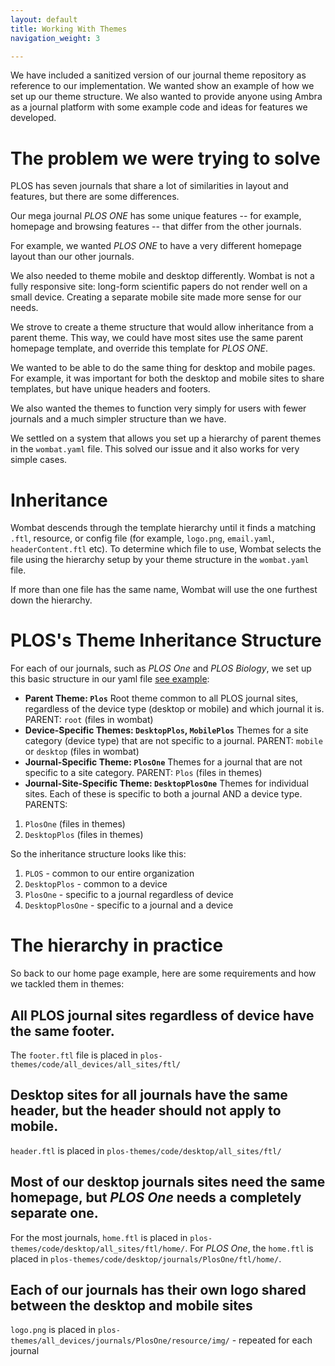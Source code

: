 ```yaml
---
layout: default
title: Working With Themes
navigation_weight: 3

---
```


We have included a sanitized version of our journal theme repository as reference to our implementation. We wanted show an example of how we set up our theme structure. We also wanted to provide anyone using Ambra as a journal platform with some example code and ideas for features we developed.

# The problem we were trying to solve

PLOS has seven journals that share a lot of similarities in layout and features, but there are some differences.

Our mega journal _PLOS ONE_ has some unique features -- for example, homepage and browsing features -- that differ from the other journals.

For example, we wanted _PLOS ONE_ to have a very different homepage layout than our other journals.

We also needed to theme mobile and desktop differently. Wombat is not a fully responsive site: long-form scientific papers do not render well on a small device. Creating a separate mobile site made more sense for our needs.

We strove to create a theme structure that would allow inheritance from a parent theme. This way, we could have most sites use the same parent homepage template, and override this template for _PLOS ONE_.

We wanted to be able to do the same thing for desktop and mobile pages. For example, it was important for both the desktop and mobile sites to share templates, but have unique headers and footers.

We also wanted the themes to function very simply for users with fewer journals and a much simpler structure than we have.

We settled on a system that allows you set up a hierarchy of parent themes in the `wombat.yaml` file. This solved our issue and it also works for very simple cases.

# Inheritance

Wombat descends through the template hierarchy until it finds a matching `.ftl`, resource, or config file (for example, `logo.png`, `email.yaml`, `headerContent.ftl` etc). To determine which file to use, Wombat selects the file using the hierarchy setup by your theme structure in the `wombat.yaml` file.

If more than one file has the same name, Wombat will use the one furthest down the hierarchy.

# PLOS's Theme Inheritance Structure

For each of our journals, such as _PLOS One_ and _PLOS Biology_, we set up this basic structure in our yaml file [see example](https://plos.github.io/ambraproject/example/wombat.yaml.plos):

- **Parent Theme: ```Plos```**
Root theme common to all PLOS journal sites, regardless of the device type (desktop or mobile) and which journal it is.
PARENT:  ```root```  (files in wombat)
- **Device-Specific Themes: ```DesktopPlos```, ```MobilePlos```**
Themes for a site category (device type) that are not specific to a journal.
PARENT: ```mobile``` or ```desktop``` (files in wombat)
- **Journal-Specific Theme: ```PlosOne```**
Themes for a journal that are not specific to a site category.
PARENT: ```Plos``` (files in themes)
- **Journal-Site-Specific Theme: ```DesktopPlosOne```**
Themes for individual sites. Each of these is specific to both a journal AND a device type.
PARENTS:
1. ```PlosOne``` (files in themes)
2. ```DesktopPlos``` (files in themes)

So the inheritance structure looks like this:

1. ```PLOS``` -  common to our entire organization
2. ```DesktopPlos``` - common to a device
3. ```PlosOne``` - specific to a journal regardless of device
4. ```DesktopPlosOne``` - specific to a journal and a device

# The hierarchy in practice

So back to our home page example, here are some requirements and how we tackled them in themes:

## All PLOS journal sites regardless of device have the same footer.

The `footer.ftl` file is placed in ```plos-themes/code/all_devices/all_sites/ftl/```

## Desktop sites for all journals have the same header, but the header should not apply to mobile.

`header.ftl` is placed in ```plos-themes/code/desktop/all_sites/ftl/```

## Most of our desktop journals sites need the same homepage, but _PLOS One_ needs a completely separate one.

For the most journals, `home.ftl` is placed in ```plos-themes/code/desktop/all_sites/ftl/home/```.
For _PLOS One_, the `home.ftl` is placed in ```plos-themes/code/desktop/journals/PlosOne/ftl/home/```.

## Each of our journals has their own logo shared between the desktop and mobile sites

`logo.png` is placed in ```plos-themes/all_devices/journals/PlosOne/resource/img/``` - repeated for each journal
